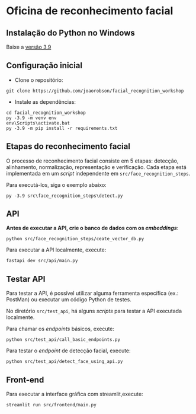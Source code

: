 # Oficina de reconhecimento facial

## Instalação do Python no Windows

Baixe a [versão 3.9](
https://www.python.org/ftp/python/3.9.12/python-3.9.12-amd64.exe)


## Configuração inicial

* Clone o repositório:

```
git clone https://github.com/joaorobson/facial_recognition_workshop
```

* Instale as dependências:

```
cd facial_recognition_workshop
py -3.9 -m venv env
env\Scripts\activate.bat
py -3.9 -m pip install -r requirements.txt
```

## Etapas do reconhecimento facial

O processo de reconhecimento facial consiste em 5 etapas: detecção, alinhamento, normalização, representação e verificação.
Cada etapa está implementada em um _script_ independente em `src/face_recognition_steps`.

Para executá-los, siga o exemplo abaixo:

```
py -3.9 src\face_recognition_steps\detect.py
```


## API

**Antes de executar a API, crie o banco de dados com os _embeddings_**:
```
python src/face_recognition_steps/ceate_vector_db.py
```


Para executar a API localmente, execute:

```
fastapi dev src/api/main.py
```

## Testar API

Para testar a API, é possível utilizar alguma ferramenta específica (ex.: PostMan) ou executar um código Python de testes.

No diretório `src/test_api`, há alguns _scripts_ para testar a API executada localmente.

Para chamar os _endpoints_ básicos, execute:

```
python src/test_api/call_basic_endpoints.py
```

Para testar o _endpoint_ de detecção facial, execute:

```
python src/test_api/detect_face_using_api.py
```

## Front-end

Para executar a interface gráfica com streamlit,execute:

```
streamlit run src/frontend/main.py
```
